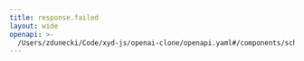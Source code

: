 ```yaml
---
title: response.failed
layout: wide
openapi: >-
  /Users/zdunecki/Code/xyd-js/openai-clone/openapi.yaml#/components/schemas/ResponseFailedEvent
---
```


